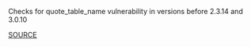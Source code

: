 Checks for quote_table_name vulnerability in versions before 2.3.14 and 3.0.10


[SOURCE](https://groups.google.com/d/topic/rubyonrails-security/ah5HN0S8OJs/discussion)